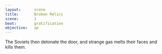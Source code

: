 ```yaml
---
layout:      scene
title:       Broken Relics
scene:       1
beat:        gratification
objective:   up
---
```



The Soviets then detonate the door,
and strange gas melts their faces and kills them.







